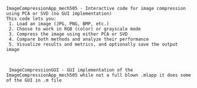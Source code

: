     ImageCompressionApp_mech505 - Interactive code for image compression using PCA or SVD (no GUI implementation)
    This code lets you:
     1. Load an image (JPG, PNG, BMP, etc.)
     2. Choose to work in RGB (color) or grayscale mode
     3. Compress the image using either PCA or SVD
     4. Compare both methods and analyze their performance
     5. Visualize results and metrics, and optionally save the output image



     ImageCompressionGUI - GUI implementation of the ImageCompressionApp_mech505 while not a full blown .mlapp it does some of the GUI in .m file
        
